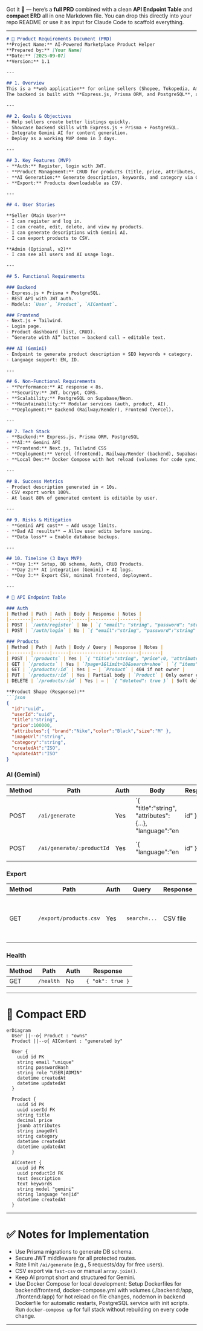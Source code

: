 Got it 🚀 — here’s a **full PRD** combined with a clean **API Endpoint Table** and **compact ERD** all in one Markdown file. You can drop this directly into your repo README or use it as input for Claude Code to scaffold everything.

---

````markdown
# 📑 Product Requirements Document (PRD)  
**Project Name:** AI-Powered Marketplace Product Helper  
**Prepared by:** [Your Name]  
**Date:** [2025-09-07]  
**Version:** 1.1  

---

## 1. Overview  
This is a **web application** for online sellers (Shopee, Tokopedia, Amazon, Etsy, etc.) to generate **professional product descriptions, SEO keywords, and categories** using **Gemini AI**.  
The backend is built with **Express.js, Prisma ORM, and PostgreSQL**, and the frontend with **Next.js + Tailwind CSS**.  

---

## 2. Goals & Objectives  
- Help sellers create better listings quickly.  
- Showcase backend skills with Express.js + Prisma + PostgreSQL.  
- Integrate Gemini AI for content generation.  
- Deploy as a working MVP demo in 3 days.  

---

## 3. Key Features (MVP)  
- **Auth:** Register, login with JWT.  
- **Product Management:** CRUD for products (title, price, attributes, category, image).  
- **AI Generation:** Generate description, keywords, and category via Gemini.  
- **Export:** Products downloadable as CSV.  

---

## 4. User Stories  

**Seller (Main User)**  
- I can register and log in.  
- I can create, edit, delete, and view my products.  
- I can generate descriptions with Gemini AI.  
- I can export products to CSV.  

**Admin (Optional, v2)**  
- I can see all users and AI usage logs.  

---

## 5. Functional Requirements  

### Backend  
- Express.js + Prisma + PostgreSQL.  
- REST API with JWT auth.  
- Models: `User`, `Product`, `AIContent`.  

### Frontend  
- Next.js + Tailwind.  
- Login page.  
- Product dashboard (list, CRUD).  
- “Generate with AI” button → backend call → editable text.  

### AI (Gemini)  
- Endpoint to generate product description + SEO keywords + category.  
- Language support: EN, ID.  

---

## 6. Non-Functional Requirements  
- **Performance:** AI response < 8s.  
- **Security:** JWT, bcrypt, CORS.  
- **Scalability:** PostgreSQL on Supabase/Neon.  
- **Maintainability:** Modular services (auth, product, AI).  
- **Deployment:** Backend (Railway/Render), Frontend (Vercel).  

---

## 7. Tech Stack  
- **Backend:** Express.js, Prisma ORM, PostgreSQL  
- **AI:** Gemini API  
- **Frontend:** Next.js, Tailwind CSS  
- **Deployment:** Vercel (frontend), Railway/Render (backend), Supabase/Neon (DB)
- **Local Dev:** Docker Compose with hot reload (volumes for code sync, nodemon for backend autoreload, no rebuild on changes)

---

## 8. Success Metrics  
- Product description generated in < 10s.  
- CSV export works 100%.  
- At least 80% of generated content is editable by user.  

---

## 9. Risks & Mitigation  
- **Gemini API cost** → Add usage limits.  
- **Bad AI results** → Allow user edits before saving.  
- **Data loss** → Enable database backups.  

---

## 10. Timeline (3 Days MVP)  
- **Day 1:** Setup, DB schema, Auth, CRUD Products.  
- **Day 2:** AI integration (Gemini) + AI logs.  
- **Day 3:** Export CSV, minimal frontend, deployment.  

---

# 📌 API Endpoint Table  

### Auth  
| Method | Path | Auth | Body | Response | Notes |
|--------|------|------|------|----------|-------|
| POST | `/auth/register` | No | `{ "email": "string", "password": "string" }` | `{ "user": { "id":"...", "email":"..." } }` | Hash password (bcrypt) |
| POST | `/auth/login` | No | `{ "email":"string", "password":"string" }` | `{ "token":"jwt", "user":{ "id":"...", "email":"..." } }` | JWT expires 7d |

### Products  
| Method | Path | Auth | Body / Query | Response | Notes |
|--------|------|------|--------------|----------|-------|
| POST | `/products` | Yes | `{ "title":"string", "price":0, "attributes":{…}, "imageUrl":"", "category":"string" }` | `Product` | Owner = logged-in user |
| GET | `/products` | Yes | `?page=1&limit=10&search=shoe` | `{ "items":[…], "page":1, "limit":10, "total":42 }` | Pagination + filter |
| GET | `/products/:id` | Yes | — | `Product` | 404 if not owner |
| PUT | `/products/:id` | Yes | Partial body | `Product` | Only owner can update |
| DELETE | `/products/:id` | Yes | — | `{ "deleted": true }` | Soft delete optional |

**Product Shape (Response):**
```json
{
  "id":"uuid",
  "userId":"uuid",
  "title":"string",
  "price":100000,
  "attributes":{ "brand":"Nike","color":"Black","size":"M" },
  "imageUrl":"string",
  "category":"string",
  "createdAt":"ISO",
  "updatedAt":"ISO"
}
````

### AI (Gemini)

| Method | Path                      | Auth | Body                                                   | Response | Notes                                                                 |                           |
| ------ | ------------------------- | ---- | ------------------------------------------------------ | -------- | --------------------------------------------------------------------- | ------------------------- |
| POST   | `/ai/generate`            | Yes  | \`{ "title":"string", "attributes":{…}, "language":"en | id" }\`  | `{ "description":"string", "keywords":["..."], "category":"string" }` | Logs saved to `AIContent` |
| POST   | `/ai/generate/:productId` | Yes  | \`{ "language":"en                                     | id" }\`  | same as above + `productId`                                           | Uses existing product     |

### Export

| Method | Path                   | Auth | Query        | Response | Notes                                                              |
| ------ | ---------------------- | ---- | ------------ | -------- | ------------------------------------------------------------------ |
| GET    | `/export/products.csv` | Yes  | `search=...` | CSV file | Columns: title, price, category, attributes, description, keywords |

### Health

| Method | Path      | Auth | Response         |
| ------ | --------- | ---- | ---------------- |
| GET    | `/health` | No   | `{ "ok": true }` |

---

# 📂 Compact ERD

```mermaid
erDiagram
  User ||--o{ Product : "owns"
  Product ||--o{ AIContent : "generated by"

  User {
    uuid id PK
    string email "unique"
    string passwordHash
    string role "USER|ADMIN"
    datetime createdAt
    datetime updatedAt
  }

  Product {
    uuid id PK
    uuid userId FK
    string title
    decimal price
    jsonb attributes
    string imageUrl
    string category
    datetime createdAt
    datetime updatedAt
  }

  AIContent {
    uuid id PK
    uuid productId FK
    text description
    text keywords
    string model "gemini"
    string language "en|id"
    datetime createdAt
  }
```

---

# ✅ Notes for Implementation

* Use Prisma migrations to generate DB schema.
* Secure JWT middleware for all protected routes.
* Rate limit `/ai/generate` (e.g., 5 requests/day for free users).
* CSV export via `fast-csv` or manual `array.join()`.
* Keep AI prompt short and structured for Gemini.
* Use Docker Compose for local development: Setup Dockerfiles for backend/frontend, docker-compose.yml with volumes (./backend:/app, ./frontend:/app) for hot reload on file changes, nodemon in backend Dockerfile for automatic restarts, PostgreSQL service with init scripts. Run `docker-compose up` for full stack without rebuilding on every code change.

---

```
